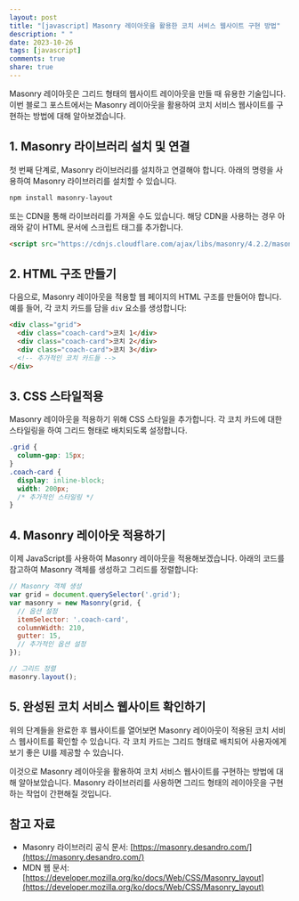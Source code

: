 ```yaml
---
layout: post
title: "[javascript] Masonry 레이아웃을 활용한 코치 서비스 웹사이트 구현 방법"
description: " "
date: 2023-10-26
tags: [javascript]
comments: true
share: true
---
```


Masonry 레이아웃은 그리드 형태의 웹사이트 레이아웃을 만들 때 유용한 기술입니다. 이번 블로그 포스트에서는 Masonry 레이아웃을 활용하여 코치 서비스 웹사이트를 구현하는 방법에 대해 알아보겠습니다.

## 1. Masonry 라이브러리 설치 및 연결

첫 번째 단계로, Masonry 라이브러리를 설치하고 연결해야 합니다. 아래의 명령을 사용하여 Masonry 라이브러리를 설치할 수 있습니다.

```bash
npm install masonry-layout
```

또는 CDN을 통해 라이브러리를 가져올 수도 있습니다. 해당 CDN을 사용하는 경우 아래와 같이 HTML 문서에 스크립트 태그를 추가합니다.

```html
<script src="https://cdnjs.cloudflare.com/ajax/libs/masonry/4.2.2/masonry.pkgd.min.js"></script>
```

## 2. HTML 구조 만들기

다음으로, Masonry 레이아웃을 적용할 웹 페이지의 HTML 구조를 만들어야 합니다. 예를 들어, 각 코치 카드를 담을 `div` 요소를 생성합니다:

```html
<div class="grid">
  <div class="coach-card">코치 1</div>
  <div class="coach-card">코치 2</div>
  <div class="coach-card">코치 3</div>
  <!-- 추가적인 코치 카드들 -->
</div>
```

## 3. CSS 스타일적용

Masonry 레이아웃을 적용하기 위해 CSS 스타일을 추가합니다. 각 코치 카드에 대한 스타일링을 하여 그리드 형태로 배치되도록 설정합니다.

```css
.grid {
  column-gap: 15px;
}
.coach-card {
  display: inline-block;
  width: 200px;
  /* 추가적인 스타일링 */
}
```

## 4. Masonry 레이아웃 적용하기

이제 JavaScript를 사용하여 Masonry 레이아웃을 적용해보겠습니다. 아래의 코드를 참고하여 Masonry 객체를 생성하고 그리드를 정렬합니다:

```javascript
// Masonry 객체 생성
var grid = document.querySelector('.grid');
var masonry = new Masonry(grid, {
  // 옵션 설정
  itemSelector: '.coach-card',
  columnWidth: 210,
  gutter: 15,
  // 추가적인 옵션 설정
});

// 그리드 정렬
masonry.layout();
```

## 5. 완성된 코치 서비스 웹사이트 확인하기

위의 단계들을 완료한 후 웹사이트를 열어보면 Masonry 레이아웃이 적용된 코치 서비스 웹사이트를 확인할 수 있습니다. 각 코치 카드는 그리드 형태로 배치되어 사용자에게 보기 좋은 UI를 제공할 수 있습니다.

이것으로 Masonry 레이아웃을 활용하여 코치 서비스 웹사이트를 구현하는 방법에 대해 알아보았습니다. Masonry 라이브러리를 사용하면 그리드 형태의 레이아웃을 구현하는 작업이 간편해질 것입니다.

## 참고 자료

- Masonry 라이브러리 공식 문서: [https://masonry.desandro.com/](https://masonry.desandro.com/)
- MDN 웹 문서: [https://developer.mozilla.org/ko/docs/Web/CSS/Masonry_layout](https://developer.mozilla.org/ko/docs/Web/CSS/Masonry_layout)